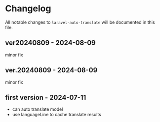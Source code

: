 # Changelog

All notable changes to `laravel-auto-translate` will be documented in this file.

## ver20240809 - 2024-08-09

minor fix

## ver.20240809 - 2024-08-09

minor fix

## first version - 2024-07-11

- can auto translate model
- use languageLine to cache translate results
